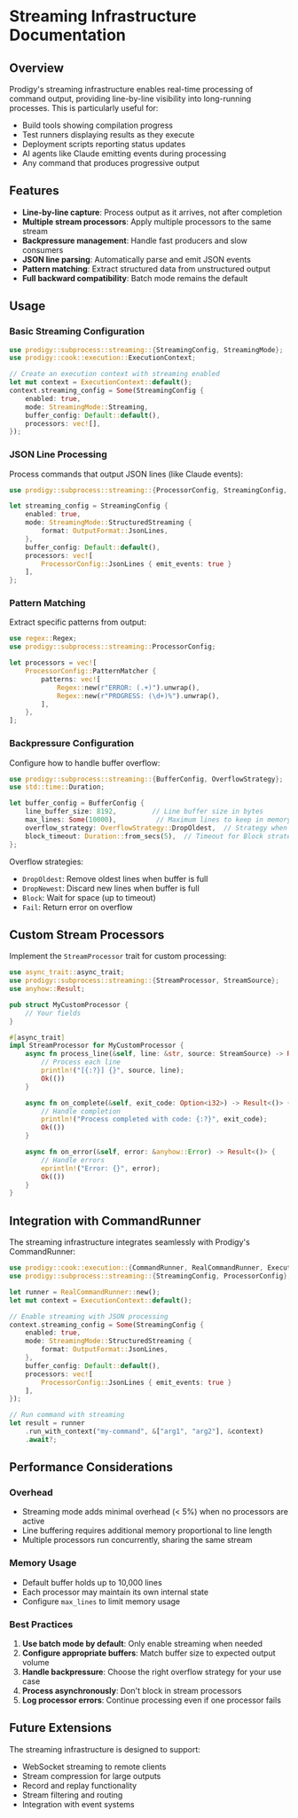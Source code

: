 # Streaming Infrastructure Documentation

## Overview

Prodigy's streaming infrastructure enables real-time processing of command output, providing line-by-line visibility into long-running processes. This is particularly useful for:

- Build tools showing compilation progress
- Test runners displaying results as they execute
- Deployment scripts reporting status updates
- AI agents like Claude emitting events during processing
- Any command that produces progressive output

## Features

- **Line-by-line capture**: Process output as it arrives, not after completion
- **Multiple stream processors**: Apply multiple processors to the same stream
- **Backpressure management**: Handle fast producers and slow consumers
- **JSON line parsing**: Automatically parse and emit JSON events
- **Pattern matching**: Extract structured data from unstructured output
- **Full backward compatibility**: Batch mode remains the default

## Usage

### Basic Streaming Configuration

```rust
use prodigy::subprocess::streaming::{StreamingConfig, StreamingMode};
use prodigy::cook::execution::ExecutionContext;

// Create an execution context with streaming enabled
let mut context = ExecutionContext::default();
context.streaming_config = Some(StreamingConfig {
    enabled: true,
    mode: StreamingMode::Streaming,
    buffer_config: Default::default(),
    processors: vec![],
});
```

### JSON Line Processing

Process commands that output JSON lines (like Claude events):

```rust
use prodigy::subprocess::streaming::{ProcessorConfig, StreamingConfig, StreamingMode};

let streaming_config = StreamingConfig {
    enabled: true,
    mode: StreamingMode::StructuredStreaming {
        format: OutputFormat::JsonLines,
    },
    buffer_config: Default::default(),
    processors: vec![
        ProcessorConfig::JsonLines { emit_events: true }
    ],
};
```

### Pattern Matching

Extract specific patterns from output:

```rust
use regex::Regex;
use prodigy::subprocess::streaming::ProcessorConfig;

let processors = vec![
    ProcessorConfig::PatternMatcher {
        patterns: vec![
            Regex::new(r"ERROR: (.+)").unwrap(),
            Regex::new(r"PROGRESS: (\d+)%").unwrap(),
        ],
    },
];
```

### Backpressure Configuration

Configure how to handle buffer overflow:

```rust
use prodigy::subprocess::streaming::{BufferConfig, OverflowStrategy};
use std::time::Duration;

let buffer_config = BufferConfig {
    line_buffer_size: 8192,         // Line buffer size in bytes
    max_lines: Some(10000),          // Maximum lines to keep in memory
    overflow_strategy: OverflowStrategy::DropOldest,  // Strategy when full
    block_timeout: Duration::from_secs(5),  // Timeout for Block strategy
};
```

Overflow strategies:
- `DropOldest`: Remove oldest lines when buffer is full
- `DropNewest`: Discard new lines when buffer is full
- `Block`: Wait for space (up to timeout)
- `Fail`: Return error on overflow

## Custom Stream Processors

Implement the `StreamProcessor` trait for custom processing:

```rust
use async_trait::async_trait;
use prodigy::subprocess::streaming::{StreamProcessor, StreamSource};
use anyhow::Result;

pub struct MyCustomProcessor {
    // Your fields
}

#[async_trait]
impl StreamProcessor for MyCustomProcessor {
    async fn process_line(&self, line: &str, source: StreamSource) -> Result<()> {
        // Process each line
        println!("[{:?}] {}", source, line);
        Ok(())
    }

    async fn on_complete(&self, exit_code: Option<i32>) -> Result<()> {
        // Handle completion
        println!("Process completed with code: {:?}", exit_code);
        Ok(())
    }

    async fn on_error(&self, error: &anyhow::Error) -> Result<()> {
        // Handle errors
        eprintln!("Error: {}", error);
        Ok(())
    }
}
```

## Integration with CommandRunner

The streaming infrastructure integrates seamlessly with Prodigy's CommandRunner:

```rust
use prodigy::cook::execution::{CommandRunner, RealCommandRunner, ExecutionContext};
use prodigy::subprocess::streaming::{StreamingConfig, ProcessorConfig};

let runner = RealCommandRunner::new();
let mut context = ExecutionContext::default();

// Enable streaming with JSON processing
context.streaming_config = Some(StreamingConfig {
    enabled: true,
    mode: StreamingMode::StructuredStreaming {
        format: OutputFormat::JsonLines,
    },
    buffer_config: Default::default(),
    processors: vec![
        ProcessorConfig::JsonLines { emit_events: true }
    ],
});

// Run command with streaming
let result = runner
    .run_with_context("my-command", &["arg1", "arg2"], &context)
    .await?;
```

## Performance Considerations

### Overhead

- Streaming mode adds minimal overhead (< 5%) when no processors are active
- Line buffering requires additional memory proportional to line length
- Multiple processors run concurrently, sharing the same stream

### Memory Usage

- Default buffer holds up to 10,000 lines
- Each processor may maintain its own internal state
- Configure `max_lines` to limit memory usage

### Best Practices

1. **Use batch mode by default**: Only enable streaming when needed
2. **Configure appropriate buffers**: Match buffer size to expected output volume
3. **Handle backpressure**: Choose the right overflow strategy for your use case
4. **Process asynchronously**: Don't block in stream processors
5. **Log processor errors**: Continue processing even if one processor fails

## Future Extensions

The streaming infrastructure is designed to support:

- WebSocket streaming to remote clients
- Stream compression for large outputs
- Record and replay functionality
- Stream filtering and routing
- Integration with event systems